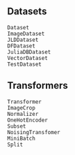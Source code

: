 
## Datasets
```@docs
Dataset
ImageDataset
JLDDataset
DFDataset
JuliaDBDataset
VectorDataset
TestDataset
```

## Transformers
```@docs
Transformer
ImageCrop
Normalizer
OneHotEncoder
Subset
NoisingTransfomer
MiniBatch
Split
```
